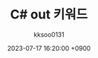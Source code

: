---
title: C# out 키워드
author: kksoo0131
date: 2023-07-17 16:20:00 +0900
categories: [Language, CSharp]
tags: [c#, out]
render_with_liquid: false
---